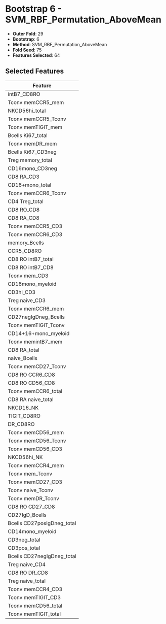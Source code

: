 # Bootstrap 6 - SVM_RBF_Permutation_AboveMean

- **Outer Fold**: 29
- **Bootstrap**: 6
- **Method**: SVM_RBF_Permutation_AboveMean
- **Fold Seed**: 75
- **Features Selected**: 64

## Selected Features

| Feature |
|---------|
| intB7_CD8RO |
| Tconv memCCR5_mem |
| NKCD56hi_total |
| Tconv memCCR5_Tconv |
| Tconv memTIGIT_mem |
| Bcells Ki67_total |
| Tconv memDR_mem |
| Bcells Ki67_CD3neg |
| Treg memory_total |
| CD16mono_CD3neg |
| CD8 RA_CD3 |
| CD16+mono_total |
| Tconv memCCR6_Tconv |
| CD4 Treg_total |
| CD8 RO_CD8 |
| CD8 RA_CD8 |
| Tconv memCCR5_CD3 |
| Tconv memCCR6_CD3 |
| memory_Bcells |
| CCR5_CD8RO |
| CD8 RO intB7_total |
| CD8 RO intB7_CD8 |
| Tconv mem_CD3 |
| CD16mono_myeloid |
| CD3hi_CD3 |
| Treg naive_CD3 |
| Tconv memCCR6_mem |
| CD27negIgDneg_Bcells |
| Tconv memTIGIT_Tconv |
| CD14+16+mono_myeloid |
| Tconv memintB7_mem |
| CD8 RA_total |
| naive_Bcells |
| Tconv memCD27_Tconv |
| CD8 RO CCR6_CD8 |
| CD8 RO CD56_CD8 |
| Tconv memCCR6_total |
| CD8 RA naive_total |
| NKCD16_NK |
| TIGIT_CD8RO |
| DR_CD8RO |
| Tconv memCD56_mem |
| Tconv memCD56_Tconv |
| Tconv memCD56_CD3 |
| NKCD56hi_NK |
| Tconv memCCR4_mem |
| Tconv mem_Tconv |
| Tconv memCD27_CD3 |
| Tconv naive_Tconv |
| Tconv memDR_Tconv |
| CD8 RO CD27_CD8 |
| CD27IgD_Bcells |
| Bcells CD27posIgDneg_total |
| CD14mono_myeloid |
| CD3neg_total |
| CD3pos_total |
| Bcells CD27negIgDneg_total |
| Treg naive_CD4 |
| CD8 RO DR_CD8 |
| Treg naive_total |
| Tconv memCCR4_CD3 |
| Tconv memTIGIT_CD3 |
| Tconv memCD56_total |
| Tconv memTIGIT_total |
